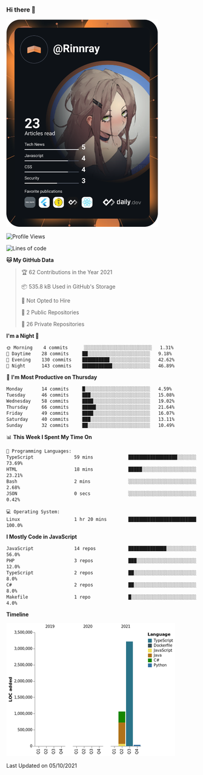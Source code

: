 ### Hi there 👋
<a href="https://app.daily.dev/Rinnray"><img src="https://github.com/Rinnray/Rinnray/blob/main/devcard.svg" width="400" alt="Rinnray's Dev Card"/></a>


<!--START_SECTION:waka-->
![Profile Views](http://img.shields.io/badge/Profile%20Views-139-blue)

![Lines of code](https://img.shields.io/badge/From%20Hello%20World%20I%27ve%20Written-4.3%20million%20lines%20of%20code-blue)

**🐱 My GitHub Data** 

> 🏆 62 Contributions in the Year 2021
 > 
> 📦 535.8 kB Used in GitHub's Storage 
 > 
> 🚫 Not Opted to Hire
 > 
> 📜 2 Public Repositories 
 > 
> 🔑 26 Private Repositories  
 > 
**I'm a Night 🦉** 

```text
🌞 Morning    4 commits      ░░░░░░░░░░░░░░░░░░░░░░░░░   1.31% 
🌆 Daytime    28 commits     ██░░░░░░░░░░░░░░░░░░░░░░░   9.18% 
🌃 Evening    130 commits    ██████████░░░░░░░░░░░░░░░   42.62% 
🌙 Night      143 commits    ███████████░░░░░░░░░░░░░░   46.89%

```
📅 **I'm Most Productive on Thursday** 

```text
Monday       14 commits     █░░░░░░░░░░░░░░░░░░░░░░░░   4.59% 
Tuesday      46 commits     ███░░░░░░░░░░░░░░░░░░░░░░   15.08% 
Wednesday    58 commits     ████░░░░░░░░░░░░░░░░░░░░░   19.02% 
Thursday     66 commits     █████░░░░░░░░░░░░░░░░░░░░   21.64% 
Friday       49 commits     ████░░░░░░░░░░░░░░░░░░░░░   16.07% 
Saturday     40 commits     ███░░░░░░░░░░░░░░░░░░░░░░   13.11% 
Sunday       32 commits     ██░░░░░░░░░░░░░░░░░░░░░░░   10.49%

```


📊 **This Week I Spent My Time On** 

```text
💬 Programming Languages: 
TypeScript               59 mins             ██████████████████░░░░░░░   73.69% 
HTML                     18 mins             █████░░░░░░░░░░░░░░░░░░░░   23.21% 
Bash                     2 mins              ░░░░░░░░░░░░░░░░░░░░░░░░░   2.68% 
JSON                     0 secs              ░░░░░░░░░░░░░░░░░░░░░░░░░   0.42%

💻 Operating System: 
Linux                    1 hr 20 mins        █████████████████████████   100.0%

```

**I Mostly Code in JavaScript** 

```text
JavaScript               14 repos            ██████████████░░░░░░░░░░░   56.0% 
PHP                      3 repos             ███░░░░░░░░░░░░░░░░░░░░░░   12.0% 
TypeScript               2 repos             ██░░░░░░░░░░░░░░░░░░░░░░░   8.0% 
C#                       2 repos             ██░░░░░░░░░░░░░░░░░░░░░░░   8.0% 
Makefile                 1 repo              █░░░░░░░░░░░░░░░░░░░░░░░░   4.0%

```


**Timeline**

![Chart not found](https://raw.githubusercontent.com/Rinnray/Rinnray/main/charts/bar_graph.png) 


 Last Updated on 05/10/2021
<!--END_SECTION:waka-->


<!--
**Rinnray/Rinnray** is a ✨ _special_ ✨ repository because its `README.md` (this file) appears on your GitHub profile.

Here are some ideas to get you started:

- 🔭 I’m currently working on ...
- 🌱 I’m currently learning ...
- 👯 I’m looking to collaborate on ...
- 🤔 I’m looking for help with ...
- 💬 Ask me about ...
- 📫 How to reach me: ...
- 😄 Pronouns: ...
- ⚡ Fun fact: ...
-->

